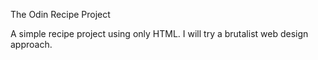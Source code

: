 The Odin Recipe Project

A simple recipe project using only HTML. I will try a brutalist web design approach. 